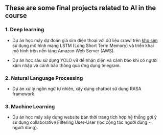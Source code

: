 ## These are some final projects related to AI in the course

### 1. Deep learning

* Dự án học máy dự đoán giá sim điện thoại với dữ liệu crawl trên [kho sim](https://khosim.com/) sử dụng mô hình mạng LSTM (Long Short Term Memory) và triển khai mô hình trên nền tảng Amazon Web Server (AWS).

* Dự án học sâu sử dụng YOLO v8 để nhận diện và cảnh báo khi có người xâm nhập và cảnh báo thông qua ứng dụng telegram.

### 2. Natural Language Processing

* Dự án xử lý ngôn ngữ tự nhiên, xây dựng chatbot sử dụng RASA framework.

### 3. Machine Learning

* Dự án học máy xây dựng website bán thời trang tích hợp hệ thống gợi ý sử dụng collaborative Filtering User-User (lọc cộng tác người dùng - người dùng).
